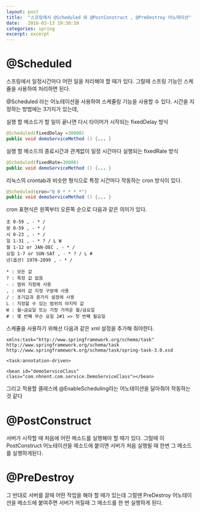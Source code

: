 ```yaml
---
layout: post
title:  "스프링에서 @Scheduled 와 @PostConstruct , @PreDestroy 어노테이션"
date:   2016-03-13 19:30:10
categories: spring
excerpt: excerpt
---
```


# @Scheduled
스프링에서 일정시간마다 어떤 일을 처리해야 할 때가 있다.
그럴때 스프링 기능인 스케쥴을 사용하여 처리하면 된다.

@Scheduled 라는 어노테이션을 사용하여 스케쥴링 기능을 사용할 수 있다.
시간을 지정하는 방법에는 3가지가 있는데,

실행 할 메소드가 할 일이 끝나면 다시 타이머가 시작되는 fixedDelay 방식
```java
@Scheduled(fixedDelay =30000)
public void demoServiceMethod () {... }
```

실행 할 메소드의 종료시간과 관계없이 일정 시간마다 실행되는 fixedRate 방식
```java
@Scheduled(fixedRate=30000)
public void demoServiceMethod () {... }
```

리눅스의 crontab과 비슷한 형식으로 특정 시간마다 작동하는 cron 방식이 있다.
```java
@Scheduled(cron="0 0 * * * *")
public void demoServiceMethod () {... }
```

cron 표현식은 왼쪽부터 오른쪽 순으로 다음과 같은 의미가 있다.
```
초 0-59 , - * / 
분 0-59 , - * / 
시 0-23 , - * / 
일 1-31 , - * ? / L W
월 1-12 or JAN-DEC , - * / 
요일 1-7 or SUN-SAT , - * ? / L # 
년(옵션) 1970-2099 , - * /

* : 모든 값
? : 특정 값 없음
- : 범위 지정에 사용
, : 여러 값 지정 구분에 사용
/ : 초기값과 증가치 설정에 사용
L : 지정할 수 있는 범위의 마지막 값
W : 월~금요일 또는 가장 가까운 월/금요일
# : 몇 번째 무슨 요일 2#1 => 첫 번째 월요일
```

스케쥴을 사용하기 위해선 다음과 같은 xml 설정을 추가해 줘야한다.
```
xmlns:task="http://www.springframework.org/schema/task"
http://www.springframework.org/schema/task
http://www.springframework.org/schema/task/spring-task-3.0.xsd
```
```
<task:annotation-driven>
```
```
<bean id="demoServiceClass" class="com.nhnent.com.service.DemoServiceClass"></bean>
```

그리고 적용할 클래스에 @EnableScheduling라는 어노테이션을 달아줘야 작동하는 것 같다

# @PostConstruct
서버가 시작할 때 처음에 어떤 메소드를 실행해야 할 때가 있다. 그럴때 이 PostConstruct 어노테이션을 메소드에 붙이면 서버가 처음 실행될 때 한번 그 메소드를 실행하게된다.
# @PreDestroy
그 반대로 서버를 끌때 어떤 작업을 해야 할 때가 있는데 그럴땐 PreDestroy 어노테이션을 메소드에 붙여주면 서버가 꺼질때 그 메소드를 한 번 실행하게 된다.

